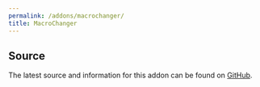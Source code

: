 ```yaml
---
permalink: /addons/macrochanger/
title: MacroChanger
---
```


## Source
The latest source and information for this addon can be found on [GitHub](https://github.com/Windower/Lua/tree/live/addons/macrochanger).